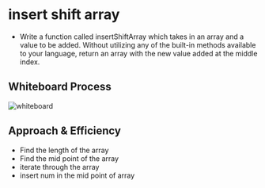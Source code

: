# insert shift array

- Write a function called insertShiftArray which takes in an array and a value to be added. Without utilizing any of the built-in methods available to your language, return an array with the new value added at the middle index.


## Whiteboard Process

![whiteboard](/python/code_challenges/linked-list/linked_list_zipked_list_zip/Screenshot.jpg)


## Approach & Efficiency

- Find the length of the array
- Find the mid point of the array
- iterate through the array
- insert num in the mid point of array
